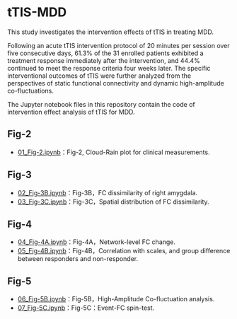 # tTIS-MDD
This study investigates the intervention effects of tTIS in treating MDD. 

Following an acute tTIS intervention protocol of 20 minutes per session over five consecutive days, 61.3% of the 31 enrolled patients exhibited a treatment response immediately after the intervention, and 44.4% continued to meet the response criteria four weeks later. The specific interventional outcomes of tTIS were further analyzed from the perspectives of static functional connectivity and dynamic high-amplitude co-fluctuations.

The Jupyter notebook files in this repository contain the code of intervention effect analysis of tTIS for MDD.

## Fig-2

- [01_Fig-2.ipynb](https://github.com/nitzsc-hitsz/tTIS-MDD/blob/main/code/01_Fig-2.ipynb)：Fig-2, Cloud-Rain plot for clinical measurements.

## Fig-3

- [02_Fig-3B.ipynb](https://github.com/nitzsc-hitsz/tTIS-MDD/blob/main/code/02_Fig-3B.ipynb)：Fig-3B，FC dissimilarity of right amygdala.
- [03_Fig-3C.ipynb](https://github.com/nitzsc-hitsz/tTIS-MDD/blob/main/code/03_Fig-3C.ipynb)：Fig-3C，Spatial distribution of FC dissimilarity.

## Fig-4

- [04_Fig-4A.ipynb](https://github.com/nitzsc-hitsz/tTIS-MDD/blob/main/code/04_Fig-4A.ipynb)：Fig-4A，Network-level FC change.
- [05_Fig-4B.ipynb](https://github.com/nitzsc-hitsz/tTIS-MDD/blob/main/code/05_Fig-4B.ipynb)：Fig-4B，Correlation with scales, and group difference between responders and non-responder.
## Fig-5

- [06_Fig-5B.ipynb](https://github.com/nitzsc-hitsz/tTIS-MDD/blob/main/code/06_Fig-5B.ipynb)：Fig-5B，High-Amplitude Co-fluctuation analysis.
- [07_Fig-5C.ipynb](https://github.com/nitzsc-hitsz/tTIS-MDD/blob/main/code/07_Fig-5C.ipynb)：Fig-5C：Event-FC spin-test.
